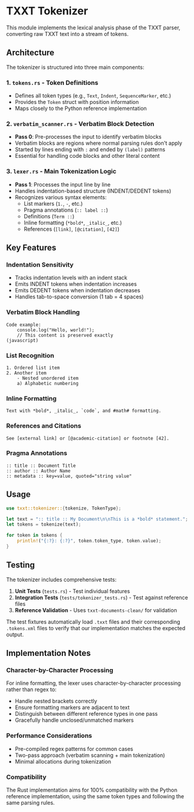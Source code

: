 # TXXT Tokenizer

This module implements the lexical analysis phase of the TXXT parser, converting raw TXXT text into a stream of tokens.

## Architecture

The tokenizer is structured into three main components:

### 1. `tokens.rs` - Token Definitions
- Defines all token types (e.g., `Text`, `Indent`, `SequenceMarker`, etc.)
- Provides the `Token` struct with position information
- Maps closely to the Python reference implementation

### 2. `verbatim_scanner.rs` - Verbatim Block Detection
- **Pass 0**: Pre-processes the input to identify verbatim blocks
- Verbatim blocks are regions where normal parsing rules don't apply
- Started by lines ending with `:` and ended by `(label)` patterns
- Essential for handling code blocks and other literal content

### 3. `lexer.rs` - Main Tokenization Logic
- **Pass 1**: Processes the input line by line
- Handles indentation-based structure (INDENT/DEDENT tokens)
- Recognizes various syntax elements:
  - List markers (`1.`, `-`, etc.)
  - Pragma annotations (`:: label ::`)
  - Definitions (`Term ::`)
  - Inline formatting (`*bold*`, `_italic_`, etc.)
  - References (`[link]`, `[@citation]`, `[42]`)

## Key Features

### Indentation Sensitivity
- Tracks indentation levels with an indent stack
- Emits INDENT tokens when indentation increases
- Emits DEDENT tokens when indentation decreases
- Handles tab-to-space conversion (1 tab = 4 spaces)

### Verbatim Block Handling
```txxt
Code example:
    console.log("Hello, world!");
    // This content is preserved exactly
(javascript)
```

### List Recognition
```txxt
1. Ordered list item
2. Another item
    - Nested unordered item
    a) Alphabetic numbering
```

### Inline Formatting
```txxt
Text with *bold*, _italic_, `code`, and #math# formatting.
```

### References and Citations
```txxt
See [external link] or [@academic-citation] or footnote [42].
```

### Pragma Annotations
```txxt
:: title :: Document Title
:: author :: Author Name
:: metadata :: key=value, quoted="string value"
```

## Usage

```rust
use txxt::tokenizer::{tokenize, TokenType};

let text = ":: title :: My Document\n\nThis is a *bold* statement.";
let tokens = tokenize(text);

for token in tokens {
    println!("{:?}: {:?}", token.token_type, token.value);
}
```

## Testing

The tokenizer includes comprehensive tests:

1. **Unit Tests** (`tests.rs`) - Test individual features
2. **Integration Tests** (`tests/tokenizer_tests.rs`) - Test against reference files
3. **Reference Validation** - Uses `txxt-documents-clean/` for validation

The test fixtures automatically load `.txxt` files and their corresponding `.tokens.xml` files to verify that our implementation matches the expected output.

## Implementation Notes

### Character-by-Character Processing
For inline formatting, the lexer uses character-by-character processing rather than regex to:
- Handle nested brackets correctly
- Ensure formatting markers are adjacent to text
- Distinguish between different reference types in one pass
- Gracefully handle unclosed/unmatched markers

### Performance Considerations
- Pre-compiled regex patterns for common cases
- Two-pass approach (verbatim scanning + main tokenization)
- Minimal allocations during tokenization

### Compatibility
The Rust implementation aims for 100% compatibility with the Python reference implementation, using the same token types and following the same parsing rules.